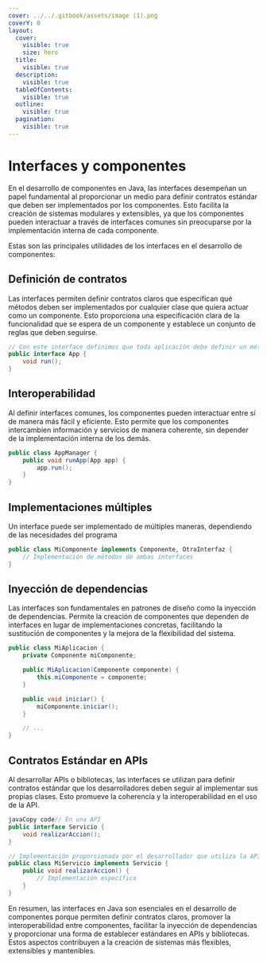 ```yaml
---
cover: ../../.gitbook/assets/image (1).png
coverY: 0
layout:
  cover:
    visible: true
    size: hero
  title:
    visible: true
  description:
    visible: true
  tableOfContents:
    visible: true
  outline:
    visible: true
  pagination:
    visible: true
---
```


# Interfaces y componentes

En el desarrollo de componentes en Java, las interfaces desempeñan un papel fundamental al proporcionar un medio para definir contratos estándar que deben ser implementados por los componentes. Esto facilita la creación de sistemas modulares y extensibles, ya que los componentes pueden interactuar a través de interfaces comunes sin preocuparse por la implementación interna de cada componente.

Estas son las principales utilidades de los interfaces en el desarrollo de componentes:

## **Definición de contratos**

Las interfaces permiten definir contratos claros que especifican qué métodos deben ser implementados por cualquier clase que quiera actuar como un componente. Esto proporciona una especificación clara de la funcionalidad que se espera de un componente y establece un conjunto de reglas que deben seguirse.

```java
// Con este interface definimos que toda aplicación debe definir un método run
public interface App {
    void run();
}
```

## **Interoperabilidad**

Al definir interfaces comunes, los componentes pueden interactuar entre sí de manera más fácil y eficiente. Esto permite que los componentes intercambien información y servicios de manera coherente, sin depender de la implementación interna de los demás.

```java
public class AppManager {
    public void runApp(App app) {
        app.run();
    }
}
```

## **Implementaciones múltiples**

Un interface puede ser implementado de múltiples maneras, dependiendo de las necesidades del programa

```java
public class MiComponente implements Componente, OtraInterfaz {
    // Implementación de métodos de ambas interfaces
}
```

## **Inyección de dependencias**

Las interfaces son fundamentales en patrones de diseño como la inyección de dependencias. Permite la creación de componentes que dependen de interfaces en lugar de implementaciones concretas, facilitando la sustitución de componentes y la mejora de la flexibilidad del sistema.

```java
public class MiAplicacion {
    private Componente miComponente;

    public MiAplicacion(Componente componente) {
        this.miComponente = componente;
    }

    public void iniciar() {
        miComponente.iniciar();
    }

    // ...
}
```

##

## **Contratos Estándar en APIs**

Al desarrollar APIs o bibliotecas, las interfaces se utilizan para definir contratos estándar que los desarrolladores deben seguir al implementar sus propias clases. Esto promueve la coherencia y la interoperabilidad en el uso de la API.

```java
javaCopy code// En una API
public interface Servicio {
    void realizarAccion();
}

// Implementación proporcionada por el desarrollador que utiliza la API
public class MiServicio implements Servicio {
    public void realizarAccion() {
        // Implementación específica
    }
}
```

En resumen, las interfaces en Java son esenciales en el desarrollo de componentes porque permiten definir contratos claros, promover la interoperabilidad entre componentes, facilitar la inyección de dependencias y proporcionar una forma de establecer estándares en APIs y bibliotecas. Estos aspectos contribuyen a la creación de sistemas más flexibles, extensibles y mantenibles.
